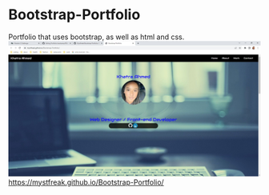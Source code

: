 # Bootstrap-Portfolio
Portfolio that uses bootstrap, as well as html and css. 
![portfolio](screenshot.jpg)
https://mystfreak.github.io/Bootstrap-Portfolio/
